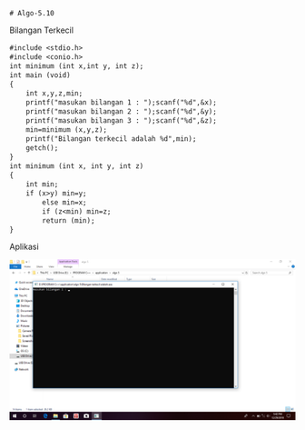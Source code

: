     # Algo-5.10
Bilangan Terkecil

    #include <stdio.h>
    #include <conio.h>
    int minimum (int x,int y, int z);
    int main (void)
    {
        int x,y,z,min;
        printf("masukan bilangan 1 : ");scanf("%d",&x);
        printf("masukan bilangan 2 : ");scanf("%d",&y);
        printf("masukan bilangan 3 : ");scanf("%d",&z);
        min=minimum (x,y,z);
        printf("Bilangan terkecil adalah %d",min);
        getch();
    }
    int minimum (int x, int y, int z)
    {
        int min;
        if (x>y) min=y;
            else min=x;
            if (z<min) min=z;
            return (min);
    }
    
  Aplikasi
  
 ![img](https://github.com/muhammadyusufalfaqih/Algo-5.10/blob/master/bilangan%20terkecil%20img.png)
